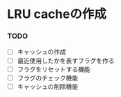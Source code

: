 # LRU cacheの作成

### TODO
- [ ] キャッシュの作成
- [ ] 最近使用したかを表すフラグを作る
- [ ] フラグをリセットする機能
- [ ] フラグのチェック機能
- [ ] キャッシュの削除機能